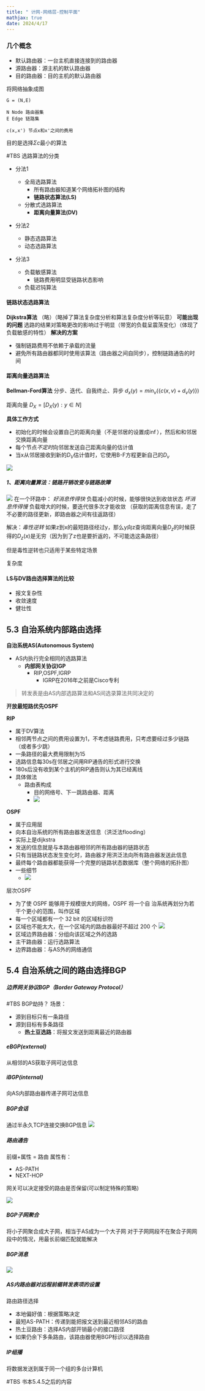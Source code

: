 ```yaml
---
title: " 计网-网络层-控制平面"
mathjax: true
date: 2024/4/17
---
```



### 几个概念
- 默认路由器：一台主机直接连接到的路由器
- 源路由器：源主机的默认路由器
- 目的路由器：目的主机的默认路由器

将网络抽象成图

```
G = (N,E)

N Node 路由器集
E Edge 链路集

c(x,x') 节点x和x'之间的费用
```

目的是选择$\Sigma c$最小的算法

#TBS 
选路算法的分类
- 分法1
	- 全局选路算法
		- 所有路由器知道某个网络拓补图的结构
		- **链路状态算法(LS)**
	- 分散式选路算法
		- **距离向量算法(DV)**

- 分法2
	- 静态选路算法
	- 动态选路算法
- 分法3
	- 负载敏感算法
		- 链路费用明显受链路状态影响
	- 负载迟钝算法


#### 链路状态选路算法
**Dijkstra算法**
（略）（略掉了算法复杂度分析和算法复杂度分析等玩意）
**可能出现的问题**
选路的结果对策略更改的影响过于明显（带宽的负载呈震荡变化）（体现了负载敏感的特性）
**解决的方案**
- 强制链路费用不依赖于承载的流量
- 避免所有路由器都同时使用该算法（路由器之间自同步），控制链路通告的时间

#### 距离向量选路算法
**Bellman-Ford算法**
分步、迭代、自我终止、异步
$d_x(y) = min_v(\{c(x,v) + d_v(y)\})$

距离向量
$D_X = [D_X(y):y\in N]$

**具体工作方式**
- 初始化的时候会设置自己的距离向量（不是邻居的设置成$\inf$），然后和和邻居交换距离向量
- 每个节点*不定时*向邻居发送自己距离向量的估计值
- 当x从邻居接收到新的$D_V$估计值时，它使用B-F方程更新自己的$D_v$ 

![](attachments/Pasted%20image%2020231107103209.png)

##### 1、距离向量算法：链路开销改变与链路故障
![](attachments/Pasted%20image%2020231107104338.png)
在一个环路中：
*好消息传得快*
负载减小的时候，能够很快达到收敛状态
*坏消息传得慢*
负载增大的时候，要迭代很多次才能收敛
（获取的距离信息有误，走了不必要的路径更新，即路由器之间有往返路径）

解决：*毒性逆转*
如果z到x的最短路径经过y，那么y向z查询距离向量$D_z$的时候获得的$D_z(x)$是无穷（因为到了z也是要折返的，不可能选这条路径）

但是毒性逆转也只适用于某些特定场景

复杂度


#### LS与DV路由选择算法的比较
- 报文复杂性
- 收敛速度
- 健壮性

## 5.3 自治系统内部路由选择
**自治系统AS(Autonomous System)**

- AS内执行完全相同的选路算法
	- **内部网关协议IGP**
		- RIP,OSPF,IGRP
			- IGRP在2016年之前是Cisco专利

>转发表是由AS内部选路算法和AS间选录算法共同决定的

**开放最短路优先OSPF**

**RIP**
- 属于DV算法
- 相邻两节点之间的费用设置为1，不考虑链路费用，只考虑要经过多少链路（或者多少跳）
- 一条路径的最大费用限制为15
- 选路信息每30s在邻居之间用RIP通告的形式进行交换
- 180s后没有收到某个主机的RIP通告则认为其已经离线
- 具体做法
	- 路由表构成
		- 目的网络号、下一跳路由器、距离
		- ![](attachments/Pasted%20image%2020231107111236.png)

**OSPF**
- 属于应用层
- 向本自治系统的所有路由器发送信息（洪泛法flooding）
- 实际上是dijkstra
- 发送的信息就是与本路由器相邻的所有路由器的链路状态
- 只有当链路状态发生变化时，路由器才用洪泛法向所有路由器发送此信息
- 最终每个路由器都能获得一个完整的链路状态数据库（整个网络的拓扑图）
- 一些细节
	- ![](attachments/Pasted%20image%2020231107112348.png)

层次OSPF
- 为了使 OSPF 能够用于规模很大的网络，OSPF 将一个自 治系统再划分为若干个更小的范围，叫作区域 
- 每一个区域都有一个 32 bit 的区域标识符 
- 区域也不能太大，在一个区域内的路由器最好不超过 200 个
![](attachments/Pasted%20image%2020231107112513.png)
- 区域边界路由器：分组向该区域之外的选路
- 主干路由器：运行选路算法
- 边界路由器：与AS外的网络通信

## 5.4 自治系统之间的路由选择BGP

##### **边界网关协议BGP（Border Gateway Protocol）**
#TBS  BGP劫持？
场景：
- 源到目标只有一条路径
- 源到目标有多条路径
	- **热土豆选路**：将报文发送到距离最近的路由器

##### **eBGP(external)**
从相邻的AS获取子网可达信息
##### **iBGP(internal)**
向AS内部路由器传递子网可达信息

##### **BGP会话**
通过半永久TCP连接交换BGP信息
![](attachments/Pasted%20image%2020231107112843.png)
##### **路由通告**
前缀+属性 = 路由
属性有：
- AS-PATH
- NEXT-HOP

网关可以决定接受的路由是否保留(可以制定特殊的策略)

![](attachments/Pasted%20image%2020231107113412.png)
##### **BGP子网聚合**
将小子网聚合成大子网，相当于AS成为一个大子网
对于子网网段不在聚合子网网段中的情况，用最长前缀匹配就能解决


##### **BGP消息**
![](attachments/Pasted%20image%2020231107114130.png)

##### AS内路由器对远程前缀转发表项的设置

路由路径选择
- 本地偏好值：根据策略决定
- 最短AS-PATH：传递到能把报文送到最近相邻AS的路由
- 热土豆路由：选择AS内部开销最小的接口路径
- 如果仍余下多条路由，该路由器使用BGP标识以选择路由



##### IP组播
将数据发送到属于同一个组的多台计算机

#TBS 书本5.4.5之后的内容

